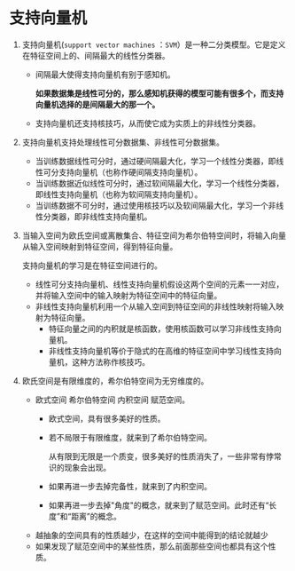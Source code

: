 # 支持向量机

1. 支持向量机\(`support vector machines` ：`SVM`）是一种二分类模型。它是定义在特征空间上的、间隔最大的线性分类器。
   * 间隔最大使得支持向量机有别于感知机。

     **如果数据集是线性可分的，那么感知机获得的模型可能有很多个，而支持向量机选择的是间隔最大的那一个。**

   * 支持向量机还支持核技巧，从而使它成为实质上的非线性分类器。
2. 支持向量机支持处理线性可分数据集、非线性可分数据集。
   * 当训练数据线性可分时，通过硬间隔最大化，学习一个线性分类器，即线性可分支持向量机（也称作硬间隔支持向量机）。
   * 当训练数据近似线性可分时，通过软间隔最大化，学习一个线性分类器，即线性支持向量机（也称为软间隔支持向量机）。
   * 当训练数据不可分时，通过使用核技巧以及软间隔最大化，学习一个非线性分类器，即非线性支持向量机。
3. 当输入空间为欧氏空间或离散集合、特征空间为希尔伯特空间时，将输入向量从输入空间映射到特征空间，得到特征向量。

   支持向量机的学习是在特征空间进行的。

   * 线性可分支持向量机、线性支持向量机假设这两个空间的元素一一对应，并将输入空间中的输入映射为特征空间中的特征向量。
   * 非线性支持向量机利用一个从输入空间到特征空间的非线性映射将输入映射为特征向量。
     * 特征向量之间的内积就是核函数，使用核函数可以学习非线性支持向量机。
     * 非线性支持向量机等价于隐式的在高维的特征空间中学习线性支持向量机，这种方法称作核技巧。

4. 欧氏空间是有限维度的，希尔伯特空间为无穷维度的。
   * 欧式空间  希尔伯特空间  内积空间  赋范空间。
     * 欧式空间，具有很多美好的性质。
     * 若不局限于有限维度，就来到了希尔伯特空间。

       从有限到无限是一个质变，很多美好的性质消失了，一些非常有悖常识的现象会出现。

     * 如果再进一步去掉完备性，就来到了内积空间。
     * 如果再进一步去掉"角度"的概念，就来到了赋范空间。此时还有“长度”和“距离”的概念。
   * 越抽象的空间具有的性质越少，在这样的空间中能得到的结论就越少
   * 如果发现了赋范空间中的某些性质，那么前面那些空间也都具有这个性质。

